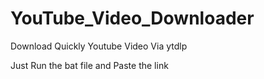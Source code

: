 # YouTube_Video_Downloader
Download Quickly Youtube Video Via ytdlp 

Just Run the bat file and Paste the link

